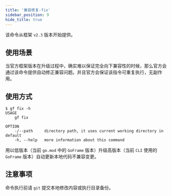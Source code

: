 ```yaml
---
title: '兼容修复-fix'
sidebar_position: 9
hide_title: true
---
```


该命令从框架 `v2.3` 版本开始提供。

## 使用场景

当官方框架版本在升级过程中，确实难以保证完全向下兼容性的时候，那么官方会通过该命令提供自动修正兼容问题。并且官方会保证该指令可重复执行，无副作用。

## 使用方式

```
$ gf fix -h
USAGE
    gf fix

OPTION
    -/--path     directory path, it uses current working directory in default
    -h, --help   more information about this command
```

用以低版本（当前 `go.mod` 中的 `GoFrame` 版本）升级高版本（当前 `CLI` 使用的 `GoFrame` 版本）自动更新本地代码不兼容变更。

## 注意事项

命令执行前请 `git` 提交本地修改内容或执行目录备份。